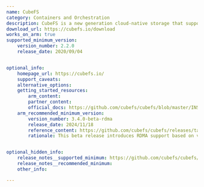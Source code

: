 ```yaml
---
name: CubeFS
category: Containers and Orchestration
description: CubeFS is a new generation cloud-native storage that supports access protocols such as S3, HDFS, and POSIX.
download_url: https://cubefs.io/download
works_on_arm: true
supported_minimum_version:
    version_number: 2.2.0
    release_date: 2020/09/04


optional_info:
    homepage_url: https://cubefs.io/
    support_caveats:
    alternative_options:
    getting_started_resources:
        arm_content:
        partner_content:
        official_docs: https://github.com/cubefs/cubefs/blob/master/INSTALL.md
    arm_recommended_minimum_version:
        version_number: 3.4.0-beta-rdma
        release_date: 2024/11/18
        reference_content: https://github.com/cubefs/cubefs/releases/tag/v3.4.0-beta_rdma
        rationale: This beta release introduces RDMA support based on version 3.4.0. The client can now enable RDMA via configuration and supports sending triple copies for traffic under 300MB/s. DataNode and MetaNode both accept RDMA and TCP requests (except Raft traffic on MetaNode). FIO direct I/O performance sees a 30% boost. Key RDMA-related bugs and enhancements were also addressed.


optional_hidden_info:
    release_notes__supported_minimum: https://github.com/cubefs/cubefs/releases/tag/v2.2.0
    release_notes__recommended_minimum:
    other_info:

---
```

